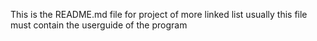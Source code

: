 This is the README.md file for project of more linked list usually this file must contain the userguide of the program
